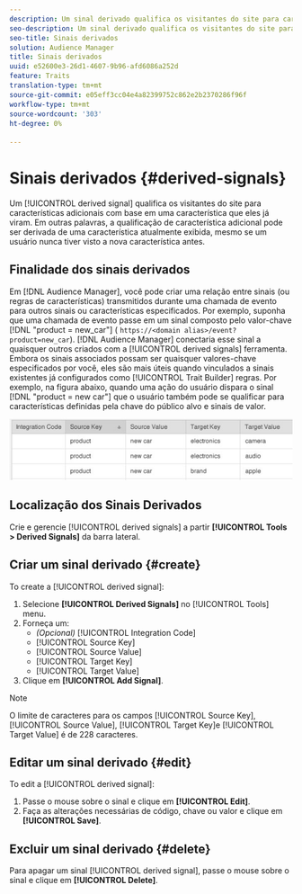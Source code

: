 ```yaml
---
description: Um sinal derivado qualifica os visitantes do site para características adicionais com base em uma característica que eles já viram. Em outras palavras, a qualificação de característica adicional pode ser derivada de uma característica atualmente exibida, mesmo se um usuário nunca tiver visto a nova característica antes.
seo-description: Um sinal derivado qualifica os visitantes do site para características adicionais com base em uma característica que eles já viram. Em outras palavras, a qualificação de característica adicional pode ser derivada de uma característica atualmente exibida, mesmo se um usuário nunca tiver visto a nova característica antes.
seo-title: Sinais derivados
solution: Audience Manager
title: Sinais derivados
uuid: e52600e3-26d1-4607-9b96-afd6086a252d
feature: Traits
translation-type: tm+mt
source-git-commit: e05eff3cc04e4a82399752c862e2b2370286f96f
workflow-type: tm+mt
source-wordcount: '303'
ht-degree: 0%

---
```



# Sinais derivados {#derived-signals}

Um [!UICONTROL derived signal] qualifica os visitantes do site para características adicionais com base em uma característica que eles já viram. Em outras palavras, a qualificação de característica adicional pode ser derivada de uma característica atualmente exibida, mesmo se um usuário nunca tiver visto a nova característica antes.

<!-- c_tb_derived_signal.xml -->

## Finalidade dos sinais derivados

Em [!DNL Audience Manager], você pode criar uma relação entre sinais (ou regras de características) transmitidos durante uma chamada de evento para outros sinais ou características especificados. Por exemplo, suponha que uma chamada de evento passe em um sinal composto pelo valor-chave [!DNL "product = new_car"] ( `https://<domain alias>/event?product=new_car`). [!DNL Audience Manager] conectaria esse sinal a quaisquer outros criados com a [!UICONTROL derived signals] ferramenta. Embora os sinais associados possam ser quaisquer valores-chave especificados por você, eles são mais úteis quando vinculados a sinais existentes já configurados como [!UICONTROL Trait Builder] regras. Por exemplo, na figura abaixo, quando uma ação do usuário dispara o sinal [!DNL "product = new car"] que o usuário também pode se qualificar para características definidas pela chave do público alvo e sinais de valor.

![](assets/derived_signal_example.png)

## Localização dos Sinais Derivados

Crie e gerencie [!UICONTROL derived signals] a partir **[!UICONTROL Tools > Derived Signals]** da barra lateral.

## Criar um sinal derivado {#create}

<!-- t_tb_create_derived.xml -->

To create a [!UICONTROL derived signal]:

1. Selecione **[!UICONTROL Derived Signals]** no [!UICONTROL Tools] menu.
1. Forneça um:
   * *(Opcional)* [!UICONTROL Integration Code]
   * [!UICONTROL Source Key]
   * [!UICONTROL Source Value]
   * [!UICONTROL Target Key]
   * [!UICONTROL Target Value]
1. Clique em **[!UICONTROL Add Signal]**.

>[!NOTE]
>
>O limite de caracteres para os campos [!UICONTROL Source Key], [!UICONTROL Source Value], [!UICONTROL Target Key]e [!UICONTROL Target Value] é de 228 caracteres.

## Editar um sinal derivado {#edit}

<!-- t_tb_edit_derived.xml -->

To edit a [!UICONTROL derived signal]:

1. Passe o mouse sobre o sinal e clique em **[!UICONTROL Edit]**.
2. Faça as alterações necessárias de código, chave ou valor e clique em **[!UICONTROL Save]**.

## Excluir um sinal derivado {#delete}

<!-- t_tb_delete_derived.xml -->

Para apagar um sinal [!UICONTROL derived signal], passe o mouse sobre o sinal e clique em **[!UICONTROL Delete]**.
